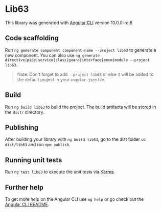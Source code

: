# Lib63

This library was generated with [Angular CLI](https://github.com/angular/angular-cli) version 10.0.0-rc.6.

## Code scaffolding

Run `ng generate component component-name --project lib63` to generate a new component. You can also use `ng generate directive|pipe|service|class|guard|interface|enum|module --project lib63`.
> Note: Don't forget to add `--project lib63` or else it will be added to the default project in your `angular.json` file. 

## Build

Run `ng build lib63` to build the project. The build artifacts will be stored in the `dist/` directory.

## Publishing

After building your library with `ng build lib63`, go to the dist folder `cd dist/lib63` and run `npm publish`.

## Running unit tests

Run `ng test lib63` to execute the unit tests via [Karma](https://karma-runner.github.io).

## Further help

To get more help on the Angular CLI use `ng help` or go check out the [Angular CLI README](https://github.com/angular/angular-cli/blob/master/README.md).

